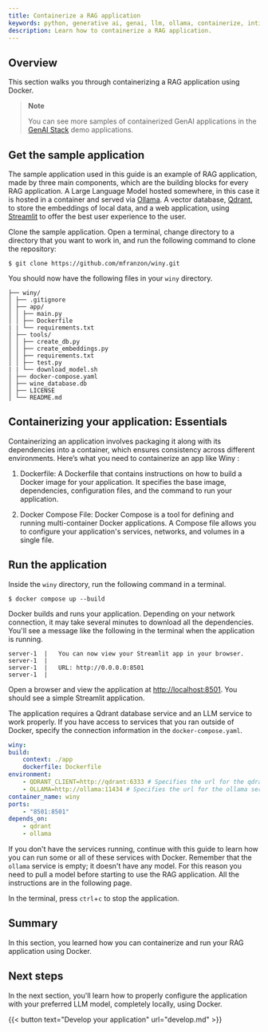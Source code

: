 ```yaml
---
title: Containerize a RAG application
keywords: python, generative ai, genai, llm, ollama, containerize, intitialize, qdrant
description: Learn how to containerize a RAG application.
---
```



## Overview

This section walks you through containerizing a RAG application using Docker.

> **Note**
>
> You can see more samples of containerized GenAI applications in the [GenAI Stack](https://github.com/docker/genai-stack) demo applications.

## Get the sample application

The sample application used in this guide is an example of RAG application, made by three main components, which are the building blocks for every RAG application. A Large Language Model hosted somewhere, in this case it is hosted in a container and served via [Ollama](https://ollama.ai/). A vector database, [Qdrant](https://qdrant.tech/), to store the embeddings of local data, and a web application, using [Streamlit](https://streamlit.io/) to offer the best user experience to the user.

Clone the sample application. Open a terminal, change directory to a directory that you want to work in, and run the following command to clone the repository:

```console
$ git clone https://github.com/mfranzon/winy.git
```

You should now have the following files in your `winy` directory.

```text
├── winy/
│ ├── .gitignore
│ ├── app/
│ │ ├── main.py
│ │ ├── Dockerfile
| | └── requirements.txt
│ ├── tools/
│ │ ├── create_db.py
│ │ ├── create_embeddings.py
│ │ ├── requirements.txt
│ │ ├── test.py
| | └── download_model.sh
│ ├── docker-compose.yaml
│ ├── wine_database.db
│ ├── LICENSE
│ └── README.md
```

## Containerizing your application: Essentials

Containerizing an application involves packaging it along with its dependencies into a container, which ensures consistency across different environments. Here’s what you need to containerize an app like Winy :

1. Dockerfile: A Dockerfile that contains instructions on how to build a Docker image for your application. It specifies the base image, dependencies, configuration files, and the command to run your application.

2. Docker Compose File: Docker Compose is a tool for defining and running multi-container Docker applications. A Compose file allows you to configure your application's services, networks, and volumes in a single file.

## Run the application

Inside the `winy` directory, run the following command in a
terminal.

```console
$ docker compose up --build
```

Docker builds and runs your application. Depending on your network connection, it may take several minutes to download all the dependencies. You'll see a message like the following in the terminal when the application is running.

```console
server-1  |   You can now view your Streamlit app in your browser.
server-1  |
server-1  |   URL: http://0.0.0.0:8501
server-1  |
```

Open a browser and view the application at [http://localhost:8501](http://localhost:8501). You should see a simple Streamlit application. 

The application requires a Qdrant database service and an LLM service to work properly. If you have access to services that you ran outside of Docker, specify the connection information in the `docker-compose.yaml`.

```yaml
winy:
build:
    context: ./app 
    dockerfile: Dockerfile
environment:
    - QDRANT_CLIENT=http://qdrant:6333 # Specifies the url for the qdrant database
    - OLLAMA=http://ollama:11434 # Specifies the url for the ollama service
container_name: winy 
ports:
    - "8501:8501" 
depends_on:
    - qdrant 
    - ollama 
```

If you don't have the services running, continue with this guide to learn how you can run some or all of these services with Docker.
Remember that the `ollama` service is empty; it doesn't have any model. For this reason you need to pull a model before starting to use the RAG application. All the instructions are in the following page.

In the terminal, press `ctrl`+`c` to stop the application.

## Summary

In this section, you learned how you can containerize and run your RAG
application using Docker.

## Next steps

In the next section, you'll learn how to properly configure the application with your preferred LLM model, completely locally, using Docker.

{{< button text="Develop your application" url="develop.md" >}}
